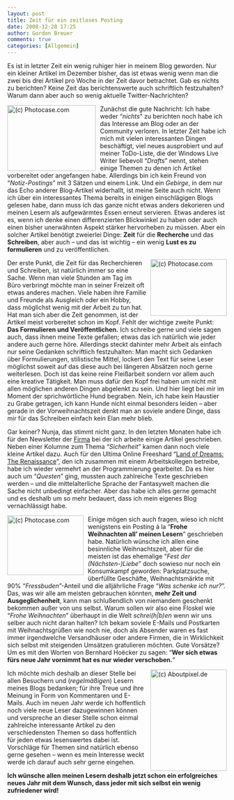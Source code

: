 ```yaml
---
layout: post
title: Zeit für ein zeitloses Posting
date: 2008-12-28 17:25
author: Gordon Breuer
comments: true
categories: [Allgemein]
---
```

<p>Es ist in letzter Zeit ein wenig ruhiger hier in meinem Blog geworden. Nur ein kleiner Artikel im Dezember bisher, das ist etwas wenig wenn man die zwei bis drei Artikel pro Woche in der Zeit davor betrachtet. Gab es nichts zu berichten? Keine Zeit das berichtenswerte auch schriftlich festzuhalten? Warum dann aber auch so wenig aktuelle Twitter-Nachrichten?</p>
<p><img style="border-bottom: 0px; border-left: 0px; margin: 0px 10px 0px 0px; display: inline; border-top: 0px; border-right: 0px" title="(c) Photocase.com" src="http://anheledirwp.blob.core.windows.net/wordpress/2008/12/photocase678879815174_3.jpg" border="0" alt="(c) Photocase.com" width="203" height="151" align="left" /> Zun&auml;chst die gute Nachricht: Ich habe weder &ldquo;<em>nichts</em>&rdquo; zu berichten noch habe ich das Interesse am Blog oder an der Community verloren. In letzter Zeit habe ich mich mit vielen interessanten Dingen besch&auml;ftigt, viel neues ausprobiert und auf meiner ToDo-Liste, die der Windows Live Writer liebevoll &ldquo;<em>Drafts</em>&rdquo; nennt, stehen einige Themen zu denen ich Artikel vorbereitet oder angefangen habe. Allerdings bin ich kein Freund von &ldquo;<em>Notiz-Postings</em>&rdquo; mit 3 S&auml;tzen und einem Link. Und ein <em>Gebirge</em>, in dem nur das Echo anderer Blog-Artikel widerhallt, ist meine Seite auch nicht. Wenn ich &uuml;ber ein interessantes Thema bereits in einigen einschl&auml;gigen Blogs gelesen habe, dann muss ich das ganze nicht etwas anders dekorieren und meinen Lesern als aufgew&auml;rmtes Essen erneut servieren. Etwas anderes ist es, wenn ich denke einen differenzierten Blickwinkel zu haben oder auch einen bisher unerw&auml;hnten Aspekt st&auml;rker hervorheben zu m&uuml;ssen. Aber ein solcher Artikel ben&ouml;tigt zweierlei Dinge: <strong>Zeit</strong> f&uuml;r die <strong>Recherche </strong>und das <strong>Schreiben</strong>, aber auch &ndash; und das ist wichtig &ndash; ein wenig <strong>Lust es zu formulieren</strong> und zu ver&ouml;ffentlichen.</p>
<p><img style="border-bottom: 0px; border-left: 0px; margin: 0px 0px 0px 10px; display: inline; border-top: 0px; border-right: 0px" title="(c) Photocase.com" src="http://anheledirwp.blob.core.windows.net/wordpress/2008/12/108588NIQIQH808844SIWPGZHR_3.jpg" border="0" alt="(c) Photocase.com" width="175" height="130" align="right" /> Der erste Punkt, die Zeit f&uuml;r das Recherchieren und Schreiben, ist nat&uuml;rlich immer so eine Sache. Wenn man viele Stunden am Tag im B&uuml;ro verbringt m&ouml;chte man in seiner Freizeit oft etwas anderes machen. Viele haben ihre Familie und Freunde als Ausgleich oder ein Hobby, dass m&ouml;glichst wenig mit der Arbeit zu tun hat. Hat man sich aber die Zeit genommen, ist der Artikel meist vorbereitet schon im Kopf. Fehlt der wichtige zweite Punkt: <strong>Das Formulieren und Ver&ouml;ffentlichen.</strong> Ich schreibe gerne und viele sagen auch, dass ihnen meine Texte gefallen; etwas das ich nat&uuml;rlich wie jeder andere auch gerne h&ouml;re. Allerdings steckt dahinter mehr Arbeit als einfach nur seine Gedanken schriftlich festzuhalten: Man macht sich Gedanken &uuml;ber Formulierungen, stilistische Mittel, lockert den Text f&uuml;r seine Leser m&ouml;glichst soweit auf das diese auch bei l&auml;ngeren Abs&auml;tzen noch gerne weiterlesen. Doch ist das keine reine Flei&szlig;arbeit sondern vor allem auch eine kreative T&auml;tigkeit. Man muss daf&uuml;r den Kopf frei haben um nicht mit allen m&ouml;glichen anderen Dingen abgelenkt zu sein. Und hier liegt bei mir im Moment der sprichw&ouml;rtliche Hund begraben. Nein, ich habe kein Haustier zu Grabe getragen, ich kann Hunde nicht einmal besonders leiden &ndash; aber gerade in der Vorweihnachtszeit denkt man an soviele andere Dinge, dass mir f&uuml;r das Schreiben einfach kein Elan mehr blieb.</p>
<p>Gar keiner? Nunja, das stimmt nicht ganz. In den letzten Monaten habe ich f&uuml;r den Newsletter der <a href="http://www.dmde.net" target="_blank">Firma</a> bei der ich arbeite einige Artikel geschrieben. Neben einer Kolumne zum Thema &ldquo;<em>Sicherheit</em>&rdquo; kamen dann noch viele kleine Artikel dazu. Auch f&uuml;r den Ultima Online Freeshard &ldquo;<a href="http://land-of-dreams.de/" target="_blank">Land of Dreams: The Renaissance</a>&rdquo;, den ich zusammen mit einem Arbeitskollegen betreibe, habe ich wieder vermehrt an der Programmierung gearbeitet. Da es hier auch um &ldquo;<em>Questen</em>&rdquo; ging, mussten auch zahlreiche Texte geschrieben werden &ndash; und die mittelalterliche Sprache der Fantasywelt machen die Sache nicht unbedingt einfacher. Aber das habe ich alles gerne gemacht und es deshalb um so mehr bedauert, dass ich mein eigenes Blog vernachl&auml;ssigt habe.</p>
<p><img style="border-bottom: 0px; border-left: 0px; margin: 0px 10px 0px 0px; display: inline; border-top: 0px; border-right: 0px" title="(c) Photocase.com" src="http://anheledirwp.blob.core.windows.net/wordpress/2008/12/photocase4rjh6jtr6kxr_3.jpg" border="0" alt="(c) Photocase.com" width="175" height="137" align="left" /> Einige m&ouml;gen sich auch fragen, wieso ich nicht wenigstens ein Posting &aacute; la &ldquo;<strong>Frohe Weihnachten all&rsquo; meinen Lesern</strong>&rdquo; geschrieben habe. Nat&uuml;rlich w&uuml;nsche ich allen eine besinnliche Weihnachtszeit, aber f&uuml;r die meisten ist das ehemalige &ldquo;<em>Fest der (N&auml;chsten-)Liebe</em>&rdquo; doch sowieso nur noch ein Konsumkampf geworden: Parkplatzsuche, &uuml;berf&uuml;llte Gesch&auml;fte, Weihnachtsm&auml;rkte mit 90% &ldquo;<em>Fressbuden</em>&rdquo;-Anteil und die allj&auml;hrliche Frage &ldquo;<em>Was schenke ich nur?</em>&rdquo;. Das, was wir alle am meisten gebrauchen k&ouml;nnten, <strong>mehr Zeit und Ausgeglichenheit</strong>, kann man schlu&szlig;endlich von niemandem geschenkt bekommen au&szlig;er von uns selbst. Warum sollen wir also eine Floskel wie &ldquo;<em>Frohe Weihnachten</em>&rdquo; &uuml;berhaupt in die Welt <em>schrei(h|b)en</em> wenn wir uns selber auch nicht daran halten? Ich bekam soviele E-Mails und Postkarten mit Weihnachtsgr&uuml;&szlig;en wie noch nie, doch als Absender waren es fast immer irgendwelche Versandh&auml;user oder andere Firmen, die in Wirklichkeit sich selbst mit steigenden Ums&auml;tzen gratulieren m&ouml;chten. Gute Vors&auml;tze? Um es mit den Worten von Bernhard Ho&euml;cker zu sagen: &ldquo;<strong>Wer sich etwas f&uuml;rs neue Jahr vornimmt hat es nur wieder verschoben.</strong>&rdquo;</p>
<p><img style="border-bottom: 0px; border-left: 0px; margin: 0px 0px 0px 10px; display: inline; border-top: 0px; border-right: 0px" title="(c) Aboutpixel.de" src="http://old.gordon-breuer.de/wp-content/uploads/2008/12/167goenz_versuch2_5_2_www%5B1%5D%5B1%5D.aboutpixel.de_3.jpg" border="0" alt="(c) Aboutpixel.de" width="175" height="233" align="right" /> Ich m&ouml;chte mich deshalb an dieser Stelle bei allen Besuchern und (<em>regelm&auml;&szlig;igen</em>) Lesern meines Blogs bedanken; f&uuml;r ihre Treue und ihre Meinung in Form von Kommentaren und E-Mails. Auch im neuen Jahr werde ich hoffentlich noch viele neue Leser dazugewinnen k&ouml;nnen und verspreche an dieser Stelle schon einmal zahlreiche interessante Artikel zu den verschiedensten Themen so dass hoffentlich f&uuml;r jeden etwas lesenswertes dabei ist. Vorschl&auml;ge f&uuml;r Themen sind nat&uuml;rlich ebenso gerne gesehen &ndash; wenn es mein Interesse weckt werde ich darauf auch sehr gerne eingehen.</p>
<p><strong>Ich w&uuml;nsche allen meinen Lesern deshalb jetzt schon ein erfolgreiches neues Jahr mit dem Wunsch, dass jeder mit sich selbst ein wenig zufriedener wird!</strong></p>
